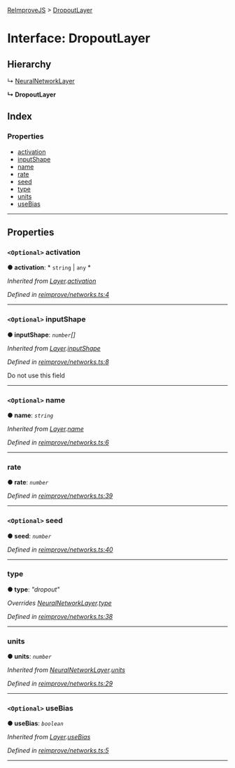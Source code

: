 [ReImproveJS](../README.md) > [DropoutLayer](../interfaces/dropoutlayer.md)

# Interface: DropoutLayer

## Hierarchy

↳  [NeuralNetworkLayer](neuralnetworklayer.md)

**↳ DropoutLayer**

## Index

### Properties

* [activation](dropoutlayer.md#activation)
* [inputShape](dropoutlayer.md#inputshape)
* [name](dropoutlayer.md#name)
* [rate](dropoutlayer.md#rate)
* [seed](dropoutlayer.md#seed)
* [type](dropoutlayer.md#type)
* [units](dropoutlayer.md#units)
* [useBias](dropoutlayer.md#usebias)

---

## Properties

<a id="activation"></a>

### `<Optional>` activation

**● activation**: * `string` &#124; `any`
*

*Inherited from [Layer](layer.md).[activation](layer.md#activation)*

*Defined in [reimprove/networks.ts:4](https://github.com/Pravez/FurnishJS/blob/b206a93/src/reimprove/networks.ts#L4)*

___
<a id="inputshape"></a>

### `<Optional>` inputShape

**● inputShape**: *`number`[]*

*Inherited from [Layer](layer.md).[inputShape](layer.md#inputshape)*

*Defined in [reimprove/networks.ts:8](https://github.com/Pravez/FurnishJS/blob/b206a93/src/reimprove/networks.ts#L8)*

Do not use this field

___
<a id="name"></a>

### `<Optional>` name

**● name**: *`string`*

*Inherited from [Layer](layer.md).[name](layer.md#name)*

*Defined in [reimprove/networks.ts:6](https://github.com/Pravez/FurnishJS/blob/b206a93/src/reimprove/networks.ts#L6)*

___
<a id="rate"></a>

###  rate

**● rate**: *`number`*

*Defined in [reimprove/networks.ts:39](https://github.com/Pravez/FurnishJS/blob/b206a93/src/reimprove/networks.ts#L39)*

___
<a id="seed"></a>

### `<Optional>` seed

**● seed**: *`number`*

*Defined in [reimprove/networks.ts:40](https://github.com/Pravez/FurnishJS/blob/b206a93/src/reimprove/networks.ts#L40)*

___
<a id="type"></a>

###  type

**● type**: *"dropout"*

*Overrides [NeuralNetworkLayer](neuralnetworklayer.md).[type](neuralnetworklayer.md#type)*

*Defined in [reimprove/networks.ts:38](https://github.com/Pravez/FurnishJS/blob/b206a93/src/reimprove/networks.ts#L38)*

___
<a id="units"></a>

###  units

**● units**: *`number`*

*Inherited from [NeuralNetworkLayer](neuralnetworklayer.md).[units](neuralnetworklayer.md#units)*

*Defined in [reimprove/networks.ts:29](https://github.com/Pravez/FurnishJS/blob/b206a93/src/reimprove/networks.ts#L29)*

___
<a id="usebias"></a>

### `<Optional>` useBias

**● useBias**: *`boolean`*

*Inherited from [Layer](layer.md).[useBias](layer.md#usebias)*

*Defined in [reimprove/networks.ts:5](https://github.com/Pravez/FurnishJS/blob/b206a93/src/reimprove/networks.ts#L5)*

___

